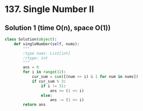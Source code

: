 # 137. Single Number II

## Solution 1 (time O(n), space O(1))

```python
class Solution(object):
    def singleNumber(self, nums):
        """
        :type nums: List[int]
        :rtype: int
        """
        ans = 0
        for i in range(32):
            cur_sum = sum([(num >> i) & 1 for num in nums])
            if cur_sum % 3:
                if i != 31:
                    ans += (1 << i)
                else:
                    ans -= (1 << i)
        return ans
```
